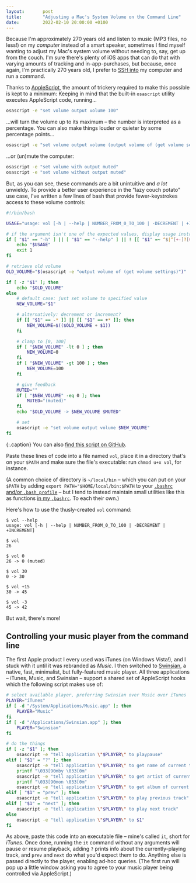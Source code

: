 ```yaml
---
layout:       post
title:        "Adjusting a Mac's System Volume on the Command Line"
date:         2022-02-10 20:00:00 +0100
---
```


Because I'm approximately 270 years old and listen to music (MP3 files, no less!) on my *computer* instead of a smart speaker, sometimes I find myself wanting to adjust my Mac's system volume without needing to, say, get up from the couch. I'm sure there's plenty of iOS apps that can do that with varying amounts of tracking and in-app-purchases, but because, once again, I'm practically 270 years old, I prefer to [SSH into](https://www.termius.com/ios) my computer and run a command.

Thanks to [AppleScript](https://en.wikipedia.org/wiki/AppleScript), the amount of trickery required to make this possible is kept to a minimum: Keeping in mind that the built-in `osascript` utility executes AppleScript code, running...

```bash
osascript -e "set volume output volume 100"
```

...will turn the volume up to its maximum – the number is interpreted as a percentage. You can also make things louder or quieter by some percentage points...

```bash
osascript -e "set volume output volume (output volume of (get volume settings) - 42)"
```

...or (un)mute the computer:

```bash
osascript -e "set volume with output muted"
osascript -e "set volume without output muted"
```

But, as you can see, these commands are a bit unintuitive and *a lot* unwieldy. To provide a better user experience in the "lazy couch potato" use case, I've written a few lines of bash that provide fewer-keystrokes access to these volume controls:

```bash
#!/bin/bash

USAGE="usage: vol [-h | --help | NUMBER_FROM_0_TO_100 | -DECREMENT | +INCREMENT]"

# if the argument isn't one of the expected values, display usage instructions
if [ "$1" == "-h" ] || [ "$1" == "--help" ] || ! [[ "$1" =~ ^$|^[+-]?[0-9]+$ ]]; then
    echo "$USAGE"
    exit 1
fi

# retrieve old volume
OLD_VOLUME="$(osascript -e "output volume of (get volume settings)")"

if [ -z "$1" ]; then
    echo "$OLD_VOLUME"
else
    # default case: just set volume to specified value
    NEW_VOLUME="$1"

    # alternatively: decrement or increment?
    if [[ "$1" == -* ]] || [[ "$1" == +* ]]; then
        NEW_VOLUME=$(($OLD_VOLUME + $1))
    fi

    # clamp to [0, 100]
    if [ "$NEW_VOLUME" -lt 0 ] ; then
        NEW_VOLUME=0
    fi
    if [ "$NEW_VOLUME" -gt 100 ] ; then
        NEW_VOLUME=100
    fi

    # give feedback
    MUTED=""
    if [ "$NEW_VOLUME" -eq 0 ]; then
        MUTED="(muted)"
    fi
    echo "$OLD_VOLUME -> $NEW_VOLUME $MUTED"

    # set
    osascript -e "set volume output volume $NEW_VOLUME"
fi
```

{:.caption}
You can also [find this script on GitHub](https://github.com/doersino/vol).

Paste these lines of code into a file named `vol`, place it in a directory that's on your `$PATH` and make sure the file's executable: run `chmod u+x vol`, for instance.

(A common choice of directory is `~/local/bin` – which you can put on your `$PATH` by adding `export PATH="$HOME/local/bin:$PATH` to your [`.bashrc` and/or `.bash_profile`](https://linuxize.com/post/bashrc-vs-bash-profile/) – but I tend to instead maintain small utilities like this as functions [in my `.bashrc`](https://github.com/doersino/dotfiles/blob/master/.bashrc). To each their own.)

Here's how to use the thusly-created `vol` command:

```text
$ vol --help
usage: vol [-h | --help | NUMBER_FROM_0_TO_100 | -DECREMENT | +INCREMENT]
```

```text
$ vol
26
```

```text
$ vol 0
26 -> 0 (muted)
```

```text
$ vol 30
0 -> 30
```

```text
$ vol +15
30 -> 45
```

```text
$ vol -3
45 -> 42
```

But wait, there's more!

## Controlling your music player from the command line

The first Apple product I every used was iTunes (on Windows Vista!), and I stuck with it until it was rebranded as *Music*. I then switched to [Swinsian](https://swinsian.com), a native, fast, minimalist, but fully-featured music player. All three applications – iTunes, Music, and Swinsian – support a shared set of AppleScript hooks which the following script makes use of:

```bash
# select available player, preferring Swinsian over Music over iTunes
PLAYER="iTunes"
if [ -d "/System/Applications/Music.app" ]; then
    PLAYER="Music"
fi
if [ -d "/Applications/Swinsian.app" ]; then
    PLAYER="Swinsian"
fi

# do the things
if [ -z "$1" ]; then
    osascript -e "tell application \"$PLAYER\" to playpause"
elif [ "$1" = "?" ]; then
    osascript -e "tell application \"$PLAYER\" to get name of current track"
    printf "\033[90mby \033[0m"
    osascript -e "tell application \"$PLAYER\" to get artist of current track"
    printf "\033[90mon \033[0m"
    osascript -e "tell application \"$PLAYER\" to get album of current track"
elif [ "$1" = "prev" ]; then
    osascript -e "tell application \"$PLAYER\" to play previous track"
elif [ "$1" = "next" ]; then
    osascript -e "tell application \"$PLAYER\" to play next track"
else
    osascript -e "tell application \"$PLAYER\" to $1"
fi
```

As above, paste this code into an executable file – mine's called `it`, short for *iTunes*. Once done, running the `it` command without any arguments will pause or resume playback, adding `?` prints info about the currently-playing track, and `prev` and `next` do what you'd expect them to do. Anything else is passed directly to the player, enabling ad-hoc queries. (The first run will pop up a little window asking you to agree to your music player being controlled via AppleScript.)

